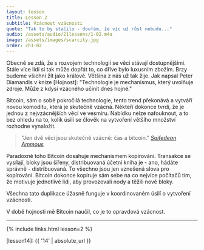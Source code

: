 ```yaml
---
layout: lesson
title: Lesson 2
subtitle: Vzácnost vzácnosti
quote: "Tak to by stačilo - doufám, že víc už růst nebudu..."
audio: /assets/audio/21lessons/1-02.m4a
image: /assets/images/scarcity.jpg
order: ch1-02
---
```


Obecně se zdá, že s rozvojem technologií se věci stávají dostupnějšími. 
Stále více lidí si tak může dopřát to, co dříve bylo luxusním zbožím. 
Brzy budeme všichni žít jako králové. Většina z nás už tak žije. Jak 
napsal Peter Diamandis v knize [Hojnost]: "Technologie je mechanismus, 
který uvolňuje zdroje. Může z kdysi vzácného učinit dnes hojné."

Bitcoin, sám o sobě pokročilá technologie, tento trend překonává 
a vytváří novou komoditu, která je skutečně vzácná. Někteří dokonce 
tvrdí, že je jednou z nejvzácnějších věcí ve vesmíru. Nabídku nelze 
nafouknout, a to bez ohledu na to, kolik úsilí se člověk na vytvoření 
většího množství rozhodne vynaložit.

> "Jen dvě věci jsou skutečně vzácné: čas a bitcoin."
> <cite>[Saifedean Ammous][bitcoin-standard-presentation]</cite>

Paradoxně toho Bitcoin dosahuje mechanismem kopírování. Transakce 
se vysílají, bloky jsou šířeny, distribuovaná účetní kniha je - ano, 
hádáte správně - distribuovaná. To všechno jsou jen vznešená slova pro 
kopírování. Bitcoin dokonce kopíruje sám sebe na co nejvíce počítačů tím, 
že motivuje jednotlivé lidi, aby provozovali nody a těžili nové bloky.

Všechna tato duplikace úžasně funguje v koordinovaném úsilí o vytvoření 
vzácnosti.

V době hojnosti mě Bitcoin naučil, co je to opravdová vzácnost.

---

{% include links.html lesson=2 %}

<!-- Through the Looking-Glass -->
[lesson14]: {{ '14' | absolute_url }}

<!-- Down the Rabbit Hole -->
[Abundance]: https://www.diamandis.com/abundance
[bitcoin-standard]: http://amzn.to/2L95bJW
[bitcoin-standard-presentation]: https://www.bayernlb.de/internet/media/de/ir/downloads_1/bayernlb_research/sonderpublikationen_1/bitcoin_munich_may_28.pdf
[planb-scarcity]: https://medium.com/@100trillionUSD/modeling-bitcoins-value-with-scarcity-91fa0fc03e25
[tftc60]: https://anchor.fm/tales-from-the-crypt/episodes/Tales-from-the-Crypt-60-Misir-Mahmudov-e3aibh
[slp67]: https://stephanlivera.com/episode/67

<!-- Wikipedia -->
[alice]: https://en.wikipedia.org/wiki/Alice%27s_Adventures_in_Wonderland
[carroll]: https://en.wikipedia.org/wiki/Lewis_Carroll
